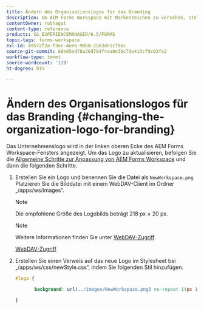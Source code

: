 ```yaml
---
title: Ändern des Organisationslogos für das Branding
description: Um AEM Forms Workspace mit Markenzeichen zu versehen, stellen Sie das Logo Ihres Unternehmens bereit, indem Sie das Standardlogo anpassen.
contentOwner: robhagat
content-type: reference
products: SG_EXPERIENCEMANAGER/6.5/FORMS
topic-tags: forms-workspace
exl-id: 49572f2a-f3ec-4ee6-98b8-2563de1cf96c
source-git-commit: 80e85ed78a26d784f4aa8e36c7de413cf9c03fa2
workflow-type: tm+mt
source-wordcount: '119'
ht-degree: 91%

---
```


# Ändern des Organisationslogos für das Branding {#changing-the-organization-logo-for-branding}

Das Unternehmenslogo wird in der linken oberen Ecke des AEM Forms Workspace-Fensters angezeigt. Um das Logo zu aktualisieren, befolgen Sie die [Allgemeine Schritte zur Anpassung von AEM Forms Workspace](/help/forms/using/generic-steps-html-workspace-customization.md#generic-steps-for-html-workspace-customization) und dann die folgenden Schritte.

1. Erstellen Sie ein Logo und benennen Sie die Datei als `NewWorkspace.png` Platzieren Sie die Bilddatei mit einem WebDAV-Client im Ordner „/apps/ws/images“.

   >[!NOTE]
   >
   >Die empfohlene Größe des Logobilds beträgt 218 px × 20 px.

   >[!NOTE]
   >
   >Weitere Informationen finden Sie unter [WebDAV-Zugriff](https://experienceleague.adobe.com/docs/experience-manager-65/administering/contentmanagement/webdav-access.html?lang=en).

   [WebDAV-Zugriff](https://experienceleague.adobe.com/docs/experience-manager-65/administering/contentmanagement/webdav-access.html?lang=en)

1. Erstellen Sie einen Verweis auf das neue Logo im Stylesheet bei „/apps/ws/css/newStyle.css“, indem Sie folgenden Stil hinzufügen.

   ```css
   #logo {
   
          background: url(../images/NewWorkspace.png) no-repeat 14px 11px;
   
   }
   ```
